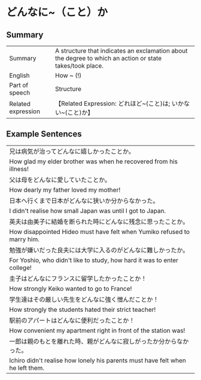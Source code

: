 # どんなに~（こと）か

## Summary

<table><tr>   <td>Summary</td>   <td>A structure that indicates an exclamation about the degree to which an action or state takes/took place.</td></tr><tr>   <td>English</td>   <td>How ~ (!)</td></tr><tr>   <td>Part of speech</td>   <td>Structure</td></tr><tr>   <td>Related expression</td>   <td>【Related Expression: どれほど~(こと)は; いかない~(こと)か】</td></tr></table>

## Example Sentences

<table><tr><td>兄は病気が治ってどんなに嬉しかったことか。</td></tr><tr><td>How glad my elder brother was when he recovered from his illness!</td></tr><tr><td>父は母をどんなに愛していたことか。</td></tr><tr><td>How dearly my father loved my mother!</td></tr><tr><td>日本へ行くまで日本がどんなに狭いか分からなかった。</td></tr><tr><td>I didn't realise how small Japan was until I got to Japan.</td></tr><tr><td>英夫は由美子に結婚を断られた時にどんなに残念に思ったことか。</td></tr><tr><td>How disappointed Hideo must have felt when Yumiko refused to marry him.</td></tr><tr><td>勉強が嫌いだった良夫には大学に入るのがどんなに難しかったか。</td></tr><tr><td>For Yoshio, who didn't like to study, how hard it was to enter college!</td></tr><tr><td>圭子はどんなにフランスに留学したかったことか！</td></tr><tr><td>How strongly Keiko wanted to go to France!</td></tr><tr><td>学生達はその厳しい先生をどんなに強く憎んだことか！</td></tr><tr><td>How strongly the students hated their strict teacher!</td></tr><tr><td>駅前のアパートはどんなに便利だったことか！</td></tr><tr><td>How convenient my apartment right in front of the station was!</td></tr><tr><td>一郎は親のもとを離れた時、親がどんなに寂しがったか分からなかった。</td></tr><tr><td>Ichiro didn't realise how lonely his parents must have felt when he left them.</td></tr></table>

